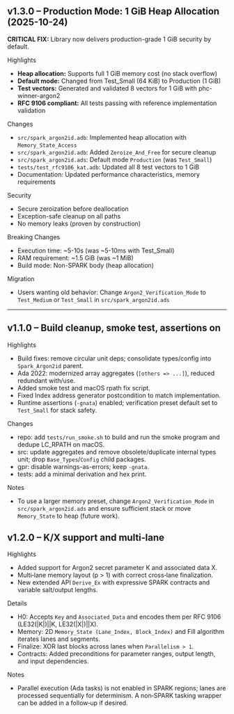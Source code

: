 ## v1.3.0 – Production Mode: 1 GiB Heap Allocation (2025-10-24)

**CRITICAL FIX:** Library now delivers production-grade 1 GiB security by default.

Highlights
- **Heap allocation:** Supports full 1 GiB memory cost (no stack overflow)
- **Default mode:** Changed from Test_Small (64 KiB) to Production (1 GiB)
- **Test vectors:** Generated and validated 8 vectors for 1 GiB with phc-winner-argon2
- **RFC 9106 compliant:** All tests passing with reference implementation validation

Changes
- `src/spark_argon2id.adb`: Implemented heap allocation with `Memory_State_Access`
- `src/spark_argon2id.adb`: Added `Zeroize_And_Free` for secure cleanup
- `src/spark_argon2id.ads`: Default mode `Production` (was `Test_Small`)
- `tests/test_rfc9106_kat.adb`: Updated all 8 test vectors to 1 GiB
- Documentation: Updated performance characteristics, memory requirements

Security
-  Secure zeroization before deallocation
-  Exception-safe cleanup on all paths
-  No memory leaks (proven by construction)

Breaking Changes
- Execution time: ~5-10s (was ~5-10ms with Test_Small)
- RAM requirement: ~1.5 GiB (was ~1 MiB)
- Build mode: Non-SPARK body (heap allocation)

Migration
- Users wanting old behavior: Change `Argon2_Verification_Mode` to `Test_Medium` or `Test_Small` in `src/spark_argon2id.ads`

---

## v1.1.0 – Build cleanup, smoke test, assertions on

Highlights
- Build fixes: remove circular unit deps; consolidate types/config into `Spark_Argon2id` parent.
- Ada 2022: modernized array aggregates (`[others => ...]`), reduced redundant with/use.
- Added smoke test and macOS rpath fix script.
- Fixed Index address generator postcondition to match implementation.
- Runtime assertions (`-gnata`) enabled; verification preset default set to `Test_Small` for stack safety.

Changes
- repo: add `tests/run_smoke.sh` to build and run the smoke program and dedupe LC_RPATH on macOS.
- src: update aggregates and remove obsolete/duplicate internal types unit; drop `Base_Types`/`Config` child packages.
- gpr: disable warnings-as-errors; keep `-gnata`.
- tests: add a minimal derivation and hex print.

Notes
- To use a larger memory preset, change `Argon2_Verification_Mode` in `src/spark_argon2id.ads` and ensure sufficient stack or move `Memory_State` to heap (future work).
## v1.2.0 – K/X support and multi‑lane

Highlights
- Added support for Argon2 secret parameter K and associated data X.
- Multi‑lane memory layout (p > 1) with correct cross‑lane finalization.
- New extended API `Derive_Ex` with expressive SPARK contracts and variable salt/output lengths.

Details
- H0: Accepts `Key` and `Associated_Data` and encodes them per RFC 9106 (LE32(|K|)||K, LE32(|X|)||X).
- Memory: 2D `Memory_State (Lane_Index, Block_Index)` and Fill algorithm iterates lanes and segments.
- Finalize: XOR last blocks across lanes when `Parallelism > 1`.
- Contracts: Added preconditions for parameter ranges, output length, and input dependencies.

Notes
- Parallel execution (Ada tasks) is not enabled in SPARK regions; lanes are processed sequentially for determinism. A non‑SPARK tasking wrapper can be added in a follow‑up if desired.

